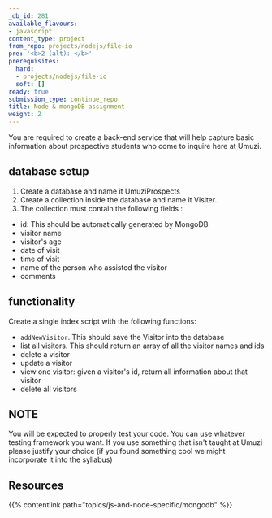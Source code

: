 ```yaml
---
_db_id: 281
available_flavours:
- javascript
content_type: project
from_repo: projects/nodejs/file-io
pre: '<b>2 (alt): </b>'
prerequisites:
  hard:
  - projects/nodejs/file-io
  soft: []
ready: true
submission_type: continue_repo
title: Node & mongoDB assignment
weight: 2
---
```


You are required to create a back-end service that will help capture basic information about prospective students who come to inquire here at Umuzi.

## database setup

1. Create a database and name it UmuziProspects
2. Create a collection inside the database and name it Visiter.
3. The collection must contain the following fields :

- id: This should be automatically generated by MongoDB
- visitor name
- visitor's age
- date of visit
- time of visit
- name of the person who assisted the visitor
- comments

## functionality

Create a single index script with the following functions:

- `addNewVisitor`. This should save the Visitor into the database
- list all visitors. This should return an array of all the visitor names and ids
- delete a visitor
- update a visitor
- view one visitor: given a visitor's id, return all information about that visitor
- delete all visitors

## NOTE

You will be expected to properly test your code. You can use whatever testing framework you want. If you use something that isn't taught at Umuzi please justify your choice (if you found something cool we might incorporate it into the syllabus)

## Resources

{{% contentlink path="topics/js-and-node-specific/mongodb" %}}